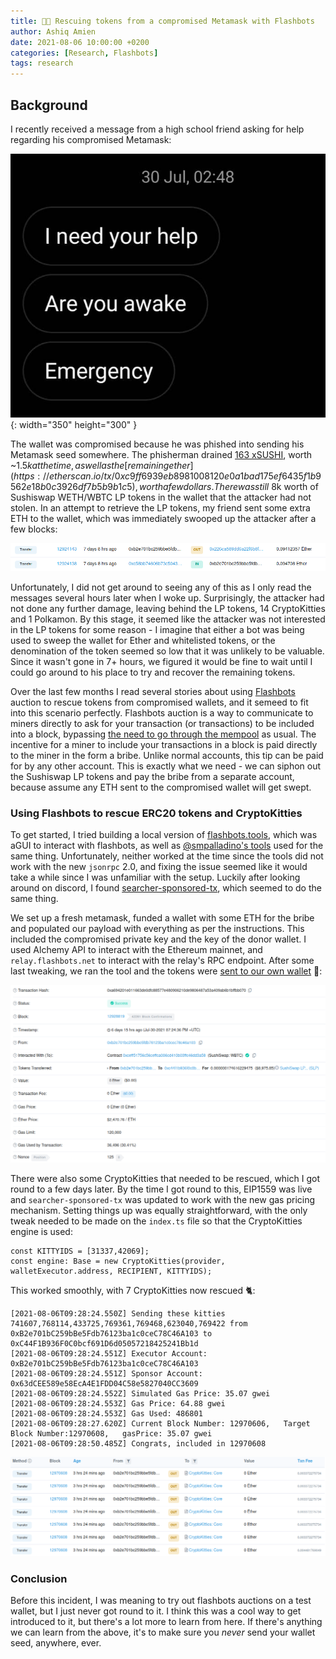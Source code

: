 ```yaml
---
title: 🧑‍🔧 Rescuing tokens from a compromised Metamask with Flashbots
author: Ashiq Amien
date: 2021-08-06 10:00:00 +0200
categories: [Research, Flashbots]
tags: research
---
```


## Background

I recently received a message from a high school friend asking for help regarding his compromised Metamask:


![Unfortunately I'm not a night owl anymore](/assets/img/sample/flashbots-rescue/help.jpg){: width="350" height="300" }

The wallet was compromised because he was phished into sending his Metamask seed somewhere. The phisherman drained [163 xSUSHI](https://etherscan.io/tx/0xd3f95d70470689d60ffe643207fdfe5b98a4e4a45228a1e11bb37aa908336859), worth ~$1.5k at the time, as well as the [remaining ether](https://etherscan.io/tx/0xc9ff6939eb8981008120e0a1bad175ef6435f1b9562e18b0c3926df7b5b9b1c5), worth a few dollars. There was still ~$8k worth of Sushiswap WETH/WBTC LP tokens in the wallet that the attacker had not stolen. In an attempt to retrieve the LP tokens, my friend sent some extra ETH to the wallet, which was immediately swooped up the attacker after a few blocks:


![Swooped ETH](/assets/img/sample/flashbots-rescue/eth.png)

Unfortunately, I did not get around to seeing any of this as I only read the messages several hours later when I woke up. Surprisingly, the attacker had not done any further damage, leaving behind the LP tokens, 14 CryptoKitties and 1 Polkamon. By this stage, it seemed like the attacker was not interested in the LP tokens for some reason - I imagine that either a bot was being used to sweep the wallet for Ether and whitelisted tokens, or the denomination of the token seemed so low that it was unlikely to be valuable. Since it wasn't gone in 7+ hours, we figured it would be fine to wait until I could go around to his place to try and recover the remaining tokens. 

Over the last few months I read several stories about using [Flashbots](https://docs.flashbots.net/) auction to rescue tokens from compromised wallets, and it semeed to fit into this scenario perfectly. Flashbots auction is a way to communicate to miners directly to ask for your transaction (or transactions) to be included into a block, bypassing [the need to go through the mempool](https://samczsun.com/escaping-the-dark-forest/) as usual. The incentive for a miner to include your transactions in a block is paid directly to the miner in the form a bribe. Unlike normal accounts, this tip can be paid for by any other account. This is exactly what we need - we can siphon out the Sushiswap LP tokens and pay the bribe from a separate account, because assume any ETH sent to the compromised wallet will get swept.

### Using Flashbots to rescue ERC20 tokens and CryptoKitties


To get started, I tried building a local version of [flashbots.tools](https://flashbots.tools/), which was aGUI to interact with flashbots, as well as [@smpalladino's tools](https://twitter.com/smpalladino/status/1373312670812807174) used for the same thing. Unfortunately, neither worked at the time since the tools did not work with the new `jsonrpc` 2.0, and fixing the issue seemed like it would take a while since I was unfamiliar with the setup. Luckily after looking around on discord, I found [searcher-sponsored-tx](https://github.com/flashbots/searcher-sponsored-tx), which seemed to do the same thing.

We set up a fresh metamask, funded a wallet with some ETH for the bribe and populated our payload with everything as per the instructions. This included the compromised private key and the key of the donor wallet. I used Alchemy API to interact with the Ethereum mainnet, and `relay.flashbots.net` to interact with the relay's RPC endpoint. After some last tweaking, we ran the tool and the tokens were [sent to our own wallet](https://etherscan.io/tx/0xa694201e011663de0dfc88577e480906210de9806487a53a409ab6b1bffbb070) 🥳:

![Notice the 0 gas price](/assets/img/sample/flashbots-rescue/done.png)

There were also some CryptoKitties that needed to be rescued, which I got round to a few days later. By the time I got round to this, EIP1559 was live and `searcher-sponsored-tx` was updated to work with the new gas pricing mechanism. Setting things up was equally straightforward, with the only tweak needed to be made on the `index.ts` file so that the CryptoKitties engine is used:

```
const KITTYIDS = [31337,42069];
const engine: Base = new CryptoKitties(provider, walletExecutor.address, RECIPIENT, KITTYIDS);
```

This worked smoothly, with 7 CryptoKitties now rescued 🐈: 

```
[2021-08-06T09:28:24.550Z] Sending these kitties 741607,768114,433725,769361,769468,623040,769422 from 0xB2e701bC259bBe5Fdb76123ba1c0ceC78C46A103 to 0xC44F1B936F0C0bcf691D6d05057218425241Bb1d
[2021-08-06T09:28:24.551Z] Executor Account: 0xB2e701bC259bBe5Fdb76123ba1c0ceC78C46A103
[2021-08-06T09:28:24.551Z] Sponsor Account: 0x63dCEE589e58EcA4E1FDD04C58e5827040CC3609
[2021-08-06T09:28:24.552Z] Simulated Gas Price: 35.07 gwei
[2021-08-06T09:28:24.553Z] Gas Price: 64.88 gwei
[2021-08-06T09:28:24.553Z] Gas Used: 486801
[2021-08-06T09:28:27.620Z] Current Block Number: 12970606,   Target Block Number:12970608,   gasPrice: 35.07 gwei
[2021-08-06T09:28:50.485Z] Congrats, included in 12970608
```
![Rescued CryptoKitties](/assets/img/sample/flashbots-rescue/kitties.png)

### Conclusion

Before this incident, I was meaning to try out flashbots auctions on a test wallet, but I just never got round to it. I think this was a cool way to get introduced to it, but there's a lot more to learn from here. If there's anything we can learn from the above, it's to make sure you *never* send your wallet seed, anywhere, ever.

